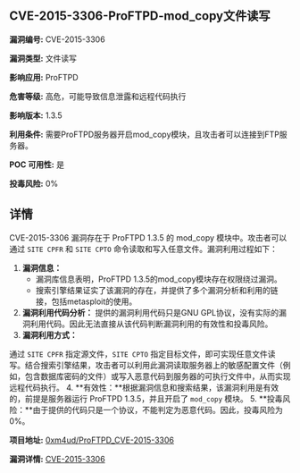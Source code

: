 ## CVE-2015-3306-ProFTPD-mod_copy文件读写

**漏洞编号:** CVE-2015-3306

**漏洞类型:** 文件读写

**影响应用:** ProFTPD

**危害等级:** 高危，可能导致信息泄露和远程代码执行

**影响版本:** 1.3.5

**利用条件:** 需要ProFTPD服务器开启mod_copy模块，且攻击者可以连接到FTP服务器。

**POC 可用性:** 是

**投毒风险:** 0%

## 详情

CVE-2015-3306 漏洞存在于 ProFTPD 1.3.5 的 mod_copy 模块中。攻击者可以通过 `SITE CPFR` 和 `SITE CPTO` 命令读取和写入任意文件。漏洞利用过程如下：

1.  **漏洞信息：**
    *   漏洞库信息表明，ProFTPD 1.3.5的mod_copy模块存在权限绕过漏洞。
    *   搜索引擎结果证实了该漏洞的存在，并提供了多个漏洞分析和利用的链接，包括metasploit的使用。
2.  **漏洞利用代码分析：**
    提供的漏洞利用代码只是GNU GPL协议，没有实际的漏洞利用代码。因此无法直接从该代码判断漏洞利用的有效性和投毒风险。
3.  **漏洞利用方式：**

   通过 `SITE CPFR` 指定源文件，`SITE CPTO` 指定目标文件，即可实现任意文件读写。结合搜索引擎结果，攻击者可以利用此漏洞读取服务器上的敏感配置文件（例如，包含数据库密码的文件）或写入恶意代码到服务器的可执行文件中，从而实现远程代码执行。
4.  **有效性：**根据漏洞信息和搜索结果，该漏洞利用是有效的，前提是服务器运行 ProFTPD 1.3.5，并且开启了 `mod_copy` 模块。
5.  **投毒风险：**由于提供的代码只是一个协议，不能判定为恶意代码。因此，投毒风险为0%。

**项目地址:** [0xm4ud/ProFTPD_CVE-2015-3306](https://github.com/0xm4ud/ProFTPD_CVE-2015-3306)

**漏洞详情:** [CVE-2015-3306](https://nvd.nist.gov/vuln/detail/CVE-2015-3306)